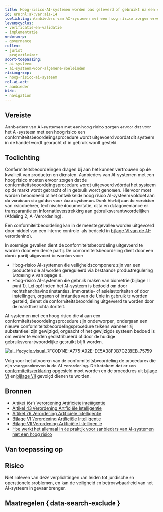 ```yaml
---
title: Hoog-risico-AI-systemen worden pas geleverd of gebruikt na een conformiteitsbeoordelingsprocedure
id: urn:nl:ak:ver:aia-14
toelichting: Aanbieders van AI-systemen met een hoog risico zorgen ervoor dat voor het AI-systeem met een hoog risico een conformiteitsbeoordelingsprocedure wordt uitgevoerd, voordat dit systeem in de handel wordt gebracht of in gebruik wordt gesteld.
levenscyclus:
- verificatie-en-validatie
- implementatie
onderwerp:
- governance
rollen:
- jurist
- projectleider
soort-toepassing:
- ai-systeem
- ai-systeem-voor-algemene-doeleinden
risicogroep:
- hoog-risico-ai-systeem
rol-ai-act:
- aanbieder
hide:
- navigation
---
```


<!-- tags -->
## Vereiste

Aanbieders van AI-systemen met een hoog risico zorgen ervoor dat voor het AI-systeem met een hoog risico een conformiteitsbeoordelingsprocedure wordt uitgevoerd voordat dit systeem in de handel wordt gebracht of in gebruik wordt gesteld.

## Toelichting

Conformiteitsbeoordelingen dragen bij aan het kunnen vertrouwen op de kwaliteit van producten en diensten. Aanbieders van AI-systemen met een hoog risico moeten ervoor zorgen dat de conformiteitsbeoordelingsprocedure wordt uitgevoerd vóórdat het systeem op de markt wordt gebracht of in gebruik wordt genomen. Hiervoor moet worden beoordeeld of het ontwikkelde hoog risico AI-systeem voldoet aan de vereisten die gelden voor deze systemen. Denk hierbij aan de vereisten van risicobeheer, technische documentatie, data en datagovernance en transparantie en informatieverstrekking aan gebruiksverantwoordelijken (Afdeling 2, AI-Verordening).  

Een conformiteitbeoordeling kan in de meeste gevallen worden uitgevoerd door middel van een interne controle (als bedoeld in [bijlage VI van de AI-verordening](https://eur-lex.europa.eu/legal-content/NL/TXT/HTML/?uri=OJ:L_202401689#anx_VI)).

In sommige gevallen dient de conformiteitsbeoordeling uitgevoerd te worden door een derde partij. De conformiteitsbeoordeling dient door een derde partij uitgevoerd te worden voor:

- Hoog-risico AI-systemen die veiligheidscomponent zijn van een producten die al worden gereguleerd via bestaande productregulering (Afdeling A van bijlage I).
- Hoog-risico AI-systemen die gebruik maken van biometrie (bijlage III punt 1). Let op! Indien het AI-systeem is bedoeld om door rechtshandhavingsinstanties, immigratie- of asielautoriteiten of door instellingen, organen of instanties van de Unie in gebruik te worden gesteld, dienst de conformiteitsbeoordeling uitgevoerd te worden door de markttoezichtautoriteit.

AI-systemen met een hoog risico die al aan een conformiteitsbeoordelingsprocedure zijn onderworpen, ondergaan een nieuwe conformiteitsbeoordelingsprocedure telkens wanneer zij substantieel zijn gewijzigd, ongeacht of het gewijzigde systeem bedoeld is om verder te worden gedistribueerd of door de huidige gebruiksverantwoordelijke gebruikt blijft worden.

![ai_lifecycle_visual_7FC0D14E-A775-A92E-DE5A38FDB7C238EB_75759](https://github.com/user-attachments/assets/47996f0e-d769-4ac5-a504-db12da4d1e21)

Volg voor het uitvoeren van de conformiteitsbeoordeling de procedures die zijn voorgeschreven in de AI-verordening. Dit betekent dat er een [conformiteitsverklaring](aia-15-eu-conformiteitsverklaring.md) opgesteld moet worden en de procedures uit [bijlage VI](https://eur-lex.europa.eu/legal-content/NL/TXT/HTML/?uri=OJ:L_202401689#anx_VI) en [bijlage VII](https://eur-lex.europa.eu/legal-content/NL/TXT/HTML/?uri=OJ:L_202401689#anx_VII) gevolgd dienen te worden. 

## Bronnen

- [Artikel 16(f) Verordening Artificiële Intelligentie](https://eur-lex.europa.eu/legal-content/NL/TXT/HTML/?uri=OJ:L_202401689#d1e3823-1-1)
- [Artikel 43 Verordening Artificiële Intelligentie](https://eur-lex.europa.eu/legal-content/NL/TXT/HTML/?uri=OJ:L_202401689#d1e5074-1-1)
- [Artikel 76 Verordening Artificiële Intelligentie](https://eur-lex.europa.eu/legal-content/NL/TXT/PDF/?uri=OJ:L_202401689)
- [Bijlage VI Verordening Artificiële Intelligentie](https://eur-lex.europa.eu/legal-content/NL/TXT/HTML/?uri=OJ:L_202401689#d1e38-133-1)
- [Bijlage VII Verordening Artificiële Intelligentie](https://eur-lex.europa.eu/legal-content/NL/TXT/HTML/?uri=OJ:L_202401689#d1e38-134-1)
- [Hoe werkt het allemaal in de praktijk voor aanbieders van AI-systemen met een hoog risico](https://digital-strategy.ec.europa.eu/nl/policies/regulatory-framework-ai)

## Van toepassing op 
<!-- tags-ai-act -->

## Risico

Niet naleven van deze verplichtingen kan leiden tot juridische en operationele problemen, en kan de veiligheid en betrouwbaarheid van het AI-systeem in gevaar brengen.

## Maatregelen { data-search-exclude }

<!-- list_maatregelen vereiste/aia-14-conformiteitsbeoordeling no-search no-onderwerp no-rol no-levenscyclus -->
